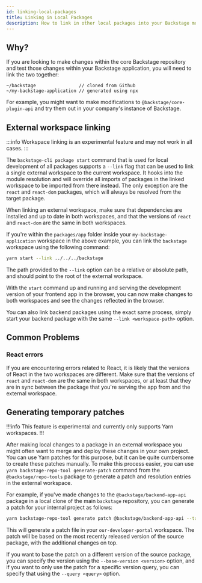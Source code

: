```yaml
---
id: linking-local-packages
title: Linking in Local Packages
description: How to link in other local packages into your Backstage monorepo
---
```


## Why?

If you are looking to make changes within the core Backstage repository and test
those changes within your Backstage application, you will need to link the two
together:

```text
~/backstage                // cloned from Github
~/my-backstage-application // generated using npx
```

For example, you might want to make modifications to `@backstage/core-plugin-api` and try them out in your company's
instance of Backstage.

## External workspace linking

:::info
Workspace linking is an experimental feature and may not work in all cases.
:::

The `backstage-cli package start` command that is used for local development of all packages supports a `--link` flag that can be used to link a single external workspace to the current workspace. It hooks into the module resolution and will override all imports of packages in the linked workspace to be imported from there instead. The only exception are the `react` and `react-dom` packages, which will always be resolved from the target package.

When linking an external workspace, make sure that dependencies are installed and up to date in both workspaces, and that the versions of `react` and `react-dom` are the same in both workspaces.

If you're within the `packages/app` folder inside your `my-backstage-application` workspace in the above example, you can link the `backstage` workspace using the following command:

```bash
yarn start --link ../../../backstage
```

The path provided to the `--link` option can be a relative or absolute path, and should point to the root of the external workspace.

With the `start` command up and running and serving the development version of your frontend app in the browser, you can now make changes to both workspaces and see the changes reflected in the browser.

You can also link backend packages using the exact same process, simply start your backend package with the same `--link <workspace-path>` option.

## Common Problems

### React errors

If you are encountering errors related to React, it is likely that the versions of React in the two workspaces are different. Make sure that the versions of `react` and `react-dom` are the same in both workspaces, or at least that they are in sync between the package that you're serving the app from and the external workspace.

## Generating temporary patches

!!!info
This feature is experimental and currently only supports Yarn workspaces.
!!!

After making local changes to a package in an external workspace you might often want to merge and deploy these changes in your own project. You can use Yarn patches for this purpose, but it can be quite cumbersome to create these patches manually. To make this process easier, you can use `yarn backstage-repo-tool generate-patch` command from the `@backstage/repo-tools` package to generate a patch and resolution entries in the external workspace.

For example, if you've made changes to the `@backstage/backend-app-api` package in a local clone of the main `backstage` repository, you can generate a patch for your internal project as follows:

```bash title="Run in the cloned backstage repository"
yarn backstage-repo-tool generate patch @backstage/backend-app-api --target ../our-developer-portal
```

This will generate a patch file in your `our-developer-portal` workspace. The patch will be based on the most recently released version of the source package, with the additional changes on top.

If you want to base the patch on a different version of the source package, you can specify the version using the `--base-version <version>` option, and if you want to only use the patch for a specific version query, you can specify that using the `--query <query>` option.

